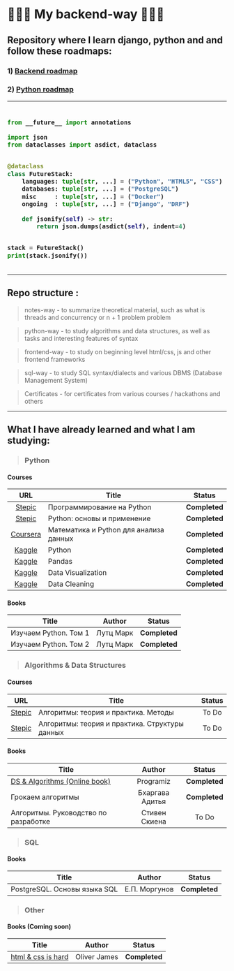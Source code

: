 # 🤖🤖🤖 My backend-way 🤖🤖🤖

## Repository where I learn django, python and and follow these roadmaps: 
### 1) [Backend roadmap](https://roadmap.sh/backend)
### 2) [Python roadmap](https://roadmap.sh/python)

***

<!-- Zero width character is used to put extra blank lines before and after code -->
<h3>

```python
​
from __future__ import annotations

import json
from dataclasses import asdict, dataclass


@dataclass
class FutureStack:
    languages: tuple[str, ...] = ("Python", "HTML5", "CSS")
    databases: tuple[str, ...] = ("PostgreSQL")
    misc     : tuple[str, ...] = ("Docker")
    ongoing  : tuple[str, ...] = ("Django", "DRF")

    def jsonify(self) -> str:
        return json.dumps(asdict(self), indent=4)


stack = FutureStack()
print(stack.jsonify())
​
```
</h3>

***

## Repo structure :
> notes-way - to summarize theoretical material, such as what is threads and concurrency or n + 1 problem problem

> python-way - to study algorithms and data structures, as well as tasks and interesting features of syntax

> frontend-way - to study on beginning level html/css, js and other frontend  frameworks

> sql-way - to study SQL syntax/dialects and various DBMS (Database Management System)

> Certificates - for certificates from various courses / hackathons and others

***
## What I have already learned and what I am studying:
> ### Python
#### Courses
| URL | Title | Status |
| :---: | --- | :---: |
| [Stepic](https://stepik.org/course/67/promo) |Программирование на Python| **Completed** |
| [Stepic](https://stepik.org/course/512/promo) | Python: основы и применение | **Completed** |
| [Coursera](https://www.coursera.org/learn/mathematics-and-python)|Математика и Python для анализа данных| **Completed** |
| [Kaggle](https://www.kaggle.com/learn/python) | Python | **Completed** |
| [Kaggle](https://www.kaggle.com/learn/pandas) | Pandas | **Completed** |
| [Kaggle](https://www.kaggle.com/learn/data-visualization) | Data Visualization | **Completed** |
| [Kaggle](https://www.kaggle.com/learn/data-cleaning) | Data Cleaning | **Completed** |

#### Books
| Title | Author | Status |
| --- | :---: | :---: |
| Изучаем Python. Том 1 | Лутц Марк| **Completed** |
| Изучаем Python. Том 2 | Лутц Марк| **Completed** |


> ### Algorithms & Data Structures
#### Courses
| URL | Title | Status |
| :---: | --- | :---: |
| [Stepic](https://stepik.org/course/217/promo) |Алгоритмы: теория и практика. Методы| To Do |
| [Stepic](https://stepik.org/course/1547/promo) | Алгоритмы: теория и практика. Структуры данных | To Do |

#### Books
| Title | Author | Status |
| --- | :---: | :---: |
| [DS & Algorithms (Online book)](https://www.programiz.com/dsa) | Programiz | **Completed** |
| Грокаем алгоритмы | Бхаргава Адитья | **Completed** |
| Алгоритмы. Руководство по разработке | Стивен Скиена | To Do |

> ### SQL

#### Books
| Title | Author | Status |
| --- | :---: | :---: |
| PostgreSQL. Основы языка SQL | Е.П. Моргунов | **Completed**  |

> ### Other

#### Books (Coming soon)
| Title | Author | Status |
| --- | :---: | :---: |
| [html & css is hard](https://www.internetingishard.com/html-and-css/)| Oliver James | **Completed** |
